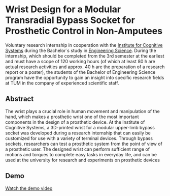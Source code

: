 # Wrist Design for a Modular Transradial Bypass Socket for Prosthetic Control in Non-Amputees
Voluntary research internship in cooperation with the [Institute for Cognitive Systems](https://www.ce.cit.tum.de/ics/home/) during the Bachelor`s study in [Engineering Science](https://www.tum.de/en/studies/degree-programs/detail/engineering-science-bachelor-of-science-bsc). During the internship, which should be completed from the 3rd semester at the earliest and must have a scope of 120 working hours (of which at least 80 h are actual research activities and approx. 40 h are the preparation of a research report or a poster), the students of the Bachelor of Engineering Science program have the opportunity to gain an insight into specific research fields at TUM in the company of experienced scientific staff.

## Abstract
The wrist plays a crucial role in human movement and manipulation of the hand, which makes a prosthetic wrist one of the most important components in the design of a prosthetic device. At the Institute of Cognitive Systems, a 3D-printed wrist for a modular upper-limb bypass socket was developed during a research internship that can easily be customized for use with a variety of terminal devices. Through bypass sockets, researchers can test a prosthetic system from the point of view of a prosthetic user. The designed wrist can perform sufficient range of motions and torques to complete easy tasks in everyday life, and can be used at the university for research and experiments on prosthetic devices

## Demo
[Watch the demo video](..main/documentation/demo.mp4)
